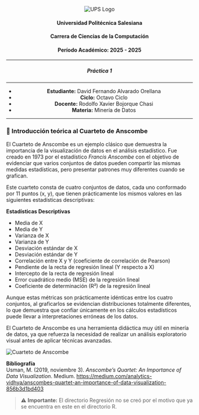 <div align="center">

![UPS Logo](https://upload.wikimedia.org/wikipedia/commons/thumb/b/b0/Logo_Universidad_Polit%C3%A9cnica_Salesiana_del_Ecuador.png/640px-Logo_Universidad_Polit%C3%A9cnica_Salesiana_del_Ecuador.png)

#### Universidad Politécnica Salesiana  
#### Carrera de Ciencias de la Computación  
#### Período Académico: 2025 - 2025  
---
##### **Práctica 1**  
---
- **Estudiante:** David Fernando Alvarado Orellana  
- **Ciclo:** Octavo Ciclo 
- **Docente:** Rodolfo Xavier Bojorque Chasi
- **Materia:** Minería de Datos
</div>

---

<div>

### 📘 Introducción teórica al Cuarteto de Anscombe

El Cuarteto de Anscombe es un ejemplo clásico que demuestra la importancia de la visualización de datos en el análisis estadístico. Fue creado en 1973 por el estadístico *Francis Anscombe* con el objetivo de evidenciar que varios conjuntos de datos pueden compartir las mismas medidas estadísticas, pero presentar patrones muy diferentes cuando se grafican.

Este cuarteto consta de cuatro conjuntos de datos, cada uno conformado por 11 puntos (x, y), que tienen prácticamente los mismos valores en las siguientes estadísticas descriptivas:

**Estadísticas Descriptivas**

- Media de X  
- Media de Y  
- Varianza de X  
- Varianza de Y  
- Desviación estándar de X  
- Desviación estándar de Y  
- Correlación entre X y Y (coeficiente de correlación de Pearson)  
- Pendiente de la recta de regresión lineal (Y respecto a X)  
- Intercepto de la recta de regresión lineal  
- Error cuadrático medio (MSE) de la regresión lineal  
- Coeficiente de determinación (R²) de la regresión lineal  

Aunque estas métricas son prácticamente idénticas entre los cuatro conjuntos, al graficarlos se evidencian distribuciones totalmente diferentes, lo que demuestra que confiar únicamente en los cálculos estadísticos puede llevar a interpretaciones erróneas de los datos.

El Cuarteto de Anscombe es una herramienta didáctica muy útil en minería de datos, ya que refuerza la necesidad de realizar un análisis exploratorio visual antes de aplicar técnicas avanzadas.

![Cuarteto de Anscombe](https://media.licdn.com/dms/image/v2/C4D12AQFaVqfiFc6lSQ/article-inline_image-shrink_1000_1488/article-inline_image-shrink_1000_1488/0/1651978137592?e=2147483647&v=beta&t=6epXBEMVNI7GVI4PKLgMnr0mNaEuWAcdCKYb3LjeRG8)

**Bibliografía**  
Usman, M. (2019, noviembre 3). *Anscombe’s Quartet: An Importance of Data Visualization*. Medium. https://medium.com/analytics-vidhya/anscombes-quartet-an-importance-of-data-visualization-856b3d1bd403

> ⚠️ **Importante:** El directorio Regresión no se creó por el motivo que ya se encuentra en este en el directorio R.


</div>

